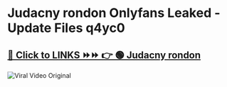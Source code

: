 
 # Judacny rondon Onlyfans Leaked - Update Files q4yc0

## <h2><a href="https://clipsfans.com/Judacny_rondon&ref=git">🔗 Click to LINKS ⏩⏩ 👉 🟢 Judacny rondon </a></h2>

<a href="https://clipsfans.com/Judacny_rondon&ref=git" rel="nofollow" data-target="animated-image.originalLink"><img src="https://i.ibb.co.com/xMMVF88/686577567.gif" alt="Viral Video Original" style="max-width: 100%; display: inline-block;" data-target="animated-image.originalImage"></a>

